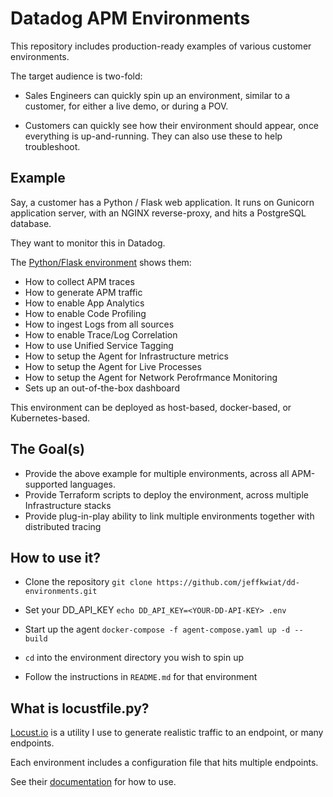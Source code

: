 # Datadog APM Environments

This repository includes production-ready examples of various customer environments.

The target audience is two-fold:
- Sales Engineers can quickly spin up an environment, similar to a customer, for either a live demo, or during a POV.

- Customers can quickly see how their environment should appear, once everything is up-and-running.  They can also use these to help troubleshoot.

## Example
Say, a customer has a Python / Flask web application.  It runs on Gunicorn application server, with an NGINX reverse-proxy, and hits a PostgreSQL database.

They want to monitor this in Datadog.

The [Python/Flask environment](./python/) shows them:
- How to collect APM traces
- How to generate APM traffic
- How to enable App Analytics
- How to enable Code Profiling
- How to ingest Logs from all sources
- How to enable Trace/Log Correlation
- How to use Unified Service Tagging
- How to setup the Agent for Infrastructure metrics
- How to setup the Agent for Live Processes
- How to setup the Agent for Network Perofrmance Monitoring
- Sets up an out-of-the-box dashboard

This environment can be deployed as host-based, docker-based, or Kubernetes-based.

## The Goal(s)
- Provide the above example for multiple environments, across all APM-supported languages.
- Provide Terraform scripts to deploy the environment, across multiple Infrastructure stacks
- Provide plug-in-play ability to link multiple environments together with distributed tracing

## How to use it?

- Clone the repository
`git clone https://github.com/jeffkwiat/dd-environments.git`

- Set your DD_API_KEY
`echo DD_API_KEY=<YOUR-DD-API-KEY> .env`

- Start up the agent
`docker-compose -f agent-compose.yaml up -d --build`

- `cd` into the environment directory you wish to spin up

- Follow the instructions in `README.md` for that environment

## What is locustfile.py?
[Locust.io](https://locust.io/) is a utility I use to generate realistic traffic to an endpoint, or many endpoints.

Each environment includes a configuration file that hits multiple endpoints.

See their [documentation](https://docs.locust.io/en/stable/) for how to use.